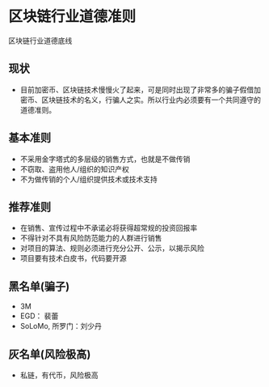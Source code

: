 区块链行业道德准则
===
区块链行业道德底线

## 现状
* 目前加密币、区块链技术慢慢火了起来，可是同时出现了非常多的骗子假借加密币、区块链技术的名义，行骗人之实。所以行业内必须要有一个共同遵守的道德准则。


## 基本准则
* 不采用金字塔式的多层级的销售方式，也就是不做传销
* 不窃取、盗用他人/组织的知识产权
* 不为做传销的个人/组织提供技术或技术支持


## 推荐准则
* 在销售、宣传过程中不承诺必将获得超常规的投资回报率
* 不得针对不具有风险防范能力的人群进行销售
* 对项目的算法、规则必须进行充分公开、公示，以揭示风险
* 项目要有技术白皮书，代码要开源


## 黑名单(骗子)
* 3M
* EGD： 裴蕾
* SoLoMo, 所罗门：刘少丹


## 灰名单(风险极高)
* 私链，有代币，风险极高
